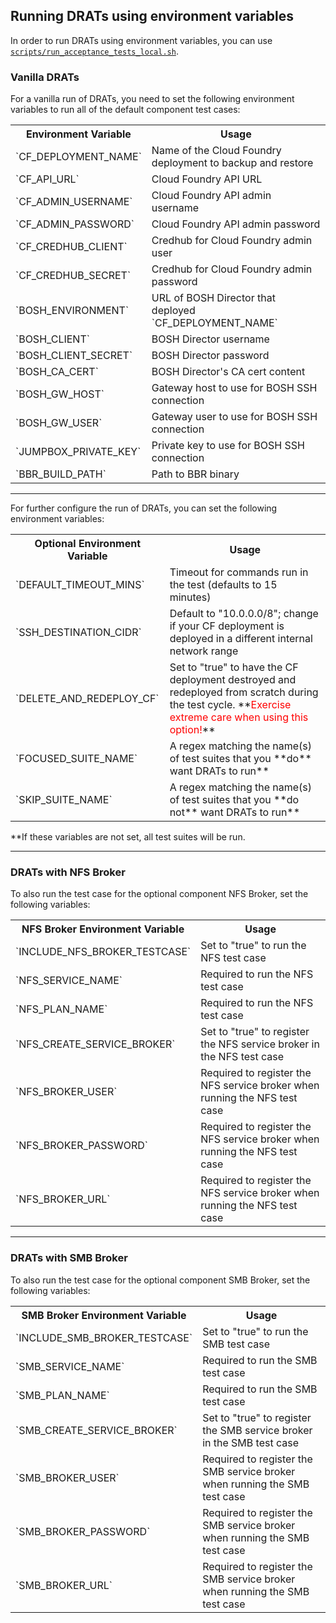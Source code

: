 ## Running DRATs using environment variables

In order to run DRATs using environment variables, you can use [`scripts/run_acceptance_tests_local.sh`](../scripts/testing_with_env_vars.md).

### Vanilla DRATs
For a vanilla run of DRATs, you need to set the following environment variables to run all of the default component test cases:
<table style="width:100%">
  <tr>
    <th>Environment Variable</th>
    <th>Usage</th>
  </tr>
    <tr>
        <td>`CF_DEPLOYMENT_NAME`</td>
        <td>Name of the Cloud Foundry deployment to backup and restore</td>
    <tr>
    <tr>
        <td>`CF_API_URL`</td>
        <td>Cloud Foundry API URL</td>
    </tr>
    <tr>
        <td>`CF_ADMIN_USERNAME`</td>
        <td>Cloud Foundry API admin username</td>
    </tr>
    <tr>
        <td>`CF_ADMIN_PASSWORD`</td>
        <td>Cloud Foundry API admin password</td>
    </tr>
    <tr>
        <td>`CF_CREDHUB_CLIENT`</td>
        <td>Credhub for Cloud Foundry admin user</td>
    </tr>
    <tr>
        <td>`CF_CREDHUB_SECRET`</td>
        <td>Credhub for Cloud Foundry admin password</td>
    </tr>
    <tr>
        <td>`BOSH_ENVIRONMENT`</td>
        <td>URL of BOSH Director that deployed `CF_DEPLOYMENT_NAME`</td>
    </tr>
    <tr>
        <td>`BOSH_CLIENT`</td>
        <td>BOSH Director username</td>
    </tr>
    <tr>
        <td>`BOSH_CLIENT_SECRET`</td>
        <td>BOSH Director password</td>
    </tr>
    <tr>
        <td>`BOSH_CA_CERT`</td>
        <td>BOSH Director's CA cert content</td>
    </tr>
    <tr>
        <td>`BOSH_GW_HOST`</td>
        <td>Gateway host to use for BOSH SSH connection</td>
    </tr>
    <tr>
        <td>`BOSH_GW_USER`</td>
        <td>Gateway user to use for BOSH SSH connection</td>
    </tr>
    <tr>
        <td>`JUMPBOX_PRIVATE_KEY`</td>
        <td>Private key to use for BOSH SSH connection</td>
    </tr>
    <tr>
        <td>`BBR_BUILD_PATH`</td>
        <td>Path to BBR binary</td>
    </tr>
</table>

---

For further configure the run of DRATs, you can set the following environment variables:
<table style="width:100%">
  <tr>
    <th>Optional Environment Variable</th>
    <th>Usage</th>
  </tr>
    <tr>
        <td>`DEFAULT_TIMEOUT_MINS`</td>
        <td>Timeout for commands run in the test (defaults to 15 minutes)</td>
    </tr>
    <tr>
        <td>`SSH_DESTINATION_CIDR`</td>
        <td>Default to "10.0.0.0/8"; change if your CF deployment is deployed in a different internal network range</td>
    <tr>
    <tr>
        <td>`DELETE_AND_REDEPLOY_CF`</td>
        <td>Set to "true" to have the CF deployment destroyed and redeployed from scratch during the test cycle. 
        **<span style="color:red">Exercise extreme care when using this option!</span>**</td>
    <tr>
    <tr>
        <td>`FOCUSED_SUITE_NAME`</td>
        <td>A regex matching the name(s) of test suites that you **do** want DRATs to run**</td>
    <tr>
    <tr>
        <td>`SKIP_SUITE_NAME`</td>
        <td>A regex matching the name(s) of test suites that you **do not** want DRATs to run**</td>
    <tr>
</table>

**If these variables are not set, all test suites will be run.

---

### DRATs with NFS Broker
To also run the test case for the optional component NFS Broker, set the following variables:
<table style="width:100%">
  <tr>
    <th>NFS Broker Environment Variable</th>
    <th>Usage</th>
  </tr>
    <tr>
        <td>`INCLUDE_NFS_BROKER_TESTCASE`</td>
        <td>Set to "true" to run the NFS test case</td>
    <tr>
    <tr>
        <td>`NFS_SERVICE_NAME`</td>
        <td>Required to run the NFS test case</td>
    <tr>
    <tr>
        <td>`NFS_PLAN_NAME`</td>
        <td>Required to run the NFS test case</td>
    <tr>
    <tr>
        <td>`NFS_CREATE_SERVICE_BROKER`</td>
        <td>Set to "true" to register the NFS service broker in the NFS test case</td>
    <tr>
    <tr>
        <td>`NFS_BROKER_USER`</td>
        <td>Required to register the NFS service broker when running the NFS test case</td>
    <tr>
    <tr>
        <td>`NFS_BROKER_PASSWORD`</td>
        <td>Required to register the NFS service broker when running the NFS test case</td>
    <tr>
    <tr>
        <td>`NFS_BROKER_URL`</td>
        <td>Required to register the NFS service broker when running the NFS test case</td>
    <tr>
</table>

---

### DRATs with SMB Broker
To also run the test case for the optional component SMB Broker, set the following variables:
<table style="width:100%">
  <tr>
    <th>SMB Broker Environment Variable</th>
    <th>Usage</th>
  </tr>
    <tr>
        <td>`INCLUDE_SMB_BROKER_TESTCASE`</td>
        <td>Set to "true" to run the SMB test case</td>
    <tr>
    <tr>
        <td>`SMB_SERVICE_NAME`</td>
        <td>Required to run the SMB test case</td>
    <tr>
    <tr>
        <td>`SMB_PLAN_NAME`</td>
        <td>Required to run the SMB test case</td>
    <tr>
    <tr>
        <td>`SMB_CREATE_SERVICE_BROKER`</td>
        <td>Set to "true" to register the SMB service broker in the SMB test case</td>
    <tr>
    <tr>
        <td>`SMB_BROKER_USER`</td>
        <td>Required to register the SMB service broker when running the SMB test case</td>
    <tr>
    <tr>
        <td>`SMB_BROKER_PASSWORD`</td>
        <td>Required to register the SMB service broker when running the SMB test case</td>
    <tr>
    <tr>
        <td>`SMB_BROKER_URL`</td>
        <td>Required to register the SMB service broker when running the SMB test case</td>
    <tr>
</table>

